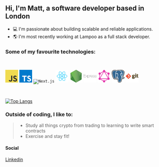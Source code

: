 ## Hi, I'm Matt, a software developer based in London

- 💻 I'm passionate about building scalable and reliable applications.
- 🌎 I'm most recently working at Lampoo as a full stack developer. 

### Some of my favourite technologies: 

<br>

<code><img height="40" alt="Javascript" src="https://raw.githubusercontent.com/github/explore/80688e429a7d4ef2fca1e82350fe8e3517d3494d/topics/javascript/javascript.png"></code>
<code><img height="40" alt="Typescript" src="https://raw.githubusercontent.com/github/explore/80688e429a7d4ef2fca1e82350fe8e3517d3494d/topics/typescript/typescript.png"></code>
<code><img height="40" alt="Next.js" src="https://encrypted-tbn0.gstatic.com/images?q=tbn:ANd9GcSoJXiUlOO9h8X85vCGH1ipF7wemMs2IquS7g&usqp=CAU"></code>
<code><img height="40" alt="React" src="https://raw.githubusercontent.com/github/explore/80688e429a7d4ef2fca1e82350fe8e3517d3494d/topics/react/react.png"></code>
<code><img height="40" alt="Node.js" src="https://raw.githubusercontent.com/github/explore/80688e429a7d4ef2fca1e82350fe8e3517d3494d/topics/nodejs/nodejs.png"></code>
<code><img height="40" alt="Express" src="https://raw.githubusercontent.com/github/explore/80688e429a7d4ef2fca1e82350fe8e3517d3494d/topics/express/express.png"></code>
<code><img height="40" alt="GraphQL" src="https://raw.githubusercontent.com/github/explore/80688e429a7d4ef2fca1e82350fe8e3517d3494d/topics/graphql/graphql.png"></code>
<code><img height="40" alt="postgresql" src="https://raw.githubusercontent.com/github/explore/80688e429a7d4ef2fca1e82350fe8e3517d3494d/topics/postgresql/postgresql.png"></code>
<code><img height="40" alt="Git" src="https://raw.githubusercontent.com/github/explore/80688e429a7d4ef2fca1e82350fe8e3517d3494d/topics/git/git.png"></code> 

<br>

[![Top Langs](https://github-readme-stats.vercel.app/api/top-langs/?username=matthewjljackson&layout=compact&theme=dark)](https://github.com/matthewjljackson/github-readme-stats)



### Outside of coding, I like to:

> - Study all things crypto from trading to learning to write smart contracts
> - Exercise and stay fit!

#### Social
[Linkedin](https://www.linkedin.com/in/matthewjljackson/)
